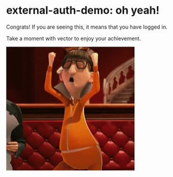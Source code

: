 external-auth-demo: oh yeah!
============================

Congrats! If you are seeing this, it means that you have logged in.

Take a moment with vector to enjoy your achievement.

![](vector.gif "Oh yeah")
